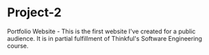 # Project-2
Portfolio Website -
This is the first website I've created for a public audience. It is in partial fulfillment of Thinkful's Software Engineering course.
